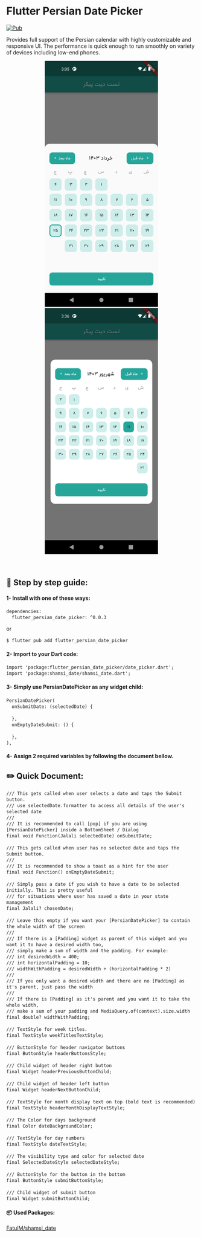 # Flutter Persian Date Picker

[![Pub](https://img.shields.io/pub/v/flutter_persian_date_picker?labelColor=%23BBE8E4&color=%2326A69A)](https://pub.dev/packages/flutter_persian_date_picker)

Provides full support of the Persian calendar with highly customizable and responsive UI. The
performance is quick enough to run smoothly on variety of devices including low-end phones.

<p align="center">
 <img src="https://raw.githubusercontent.com/arminyazdian/flutter-persian-date-picker/refs/heads/develop/screenshots/bottomsheet_screenshot.png" width="300" title="Bottom Sheet Screenshot"> <img src="https://raw.githubusercontent.com/arminyazdian/flutter-persian-date-picker/refs/heads/develop/screenshots/dialog_screenshot.png" width="300" title="Dialog Screenshot"></p><br>

## 📗 Step by step guide:

#### 1- Install with one of these ways:

```
dependencies:
  flutter_persian_date_picker: ^0.0.3
```

or

```
$ flutter pub add flutter_persian_date_picker
```

#### 2- Import to your Dart code:

```
import 'package:flutter_persian_date_picker/date_picker.dart';
import 'package:shamsi_date/shamsi_date.dart';
```

#### 3- Simply use PersianDatePicker as any widget child:

```
PersianDatePicker(
  onSubmitDate: (selectedDate) {
    
  },
  onEmptyDateSubmit: () {
    
  },
),
```

#### 4- Assign 2 required variables by following the document bellow.

## ✏️ Quick Document:

```
/// This gets called when user selects a date and taps the Submit button.
/// use selectedDate.formatter to access all details of the user's selected date
///
/// It is recommended to call [pop] if you are using [PersianDatePicker] inside a BottomSheet / Dialog
final void Function(Jalali selectedDate) onSubmitDate;

/// This gets called when user has no selected date and taps the Submit button.
///
/// It is recommended to show a toast as a hint for the user
final void Function() onEmptyDateSubmit;

/// Simply pass a date if you wish to have a date to be selected initially. This is pretty useful
/// for situations where user has saved a date in your state management
final Jalali? chosenDate;

/// Leave this empty if you want your [PersianDatePicker] to contain the whole width of the screen
///
/// If there is a [Padding] widget as parent of this widget and you want it to have a desired width too,
/// simply make a sum of width and the padding. For example:
/// int desiredWidth = 400;
/// int horizontalPadding = 10;
/// widthWithPadding = desiredWidth + (horizontalPadding * 2)
///
/// If you only want a desired width and there are no [Padding] as it's parent, just pass the width
///
/// If there is [Padding] as it's parent and you want it to take the whole width,
/// make a sum of your padding and MediaQuery.of(context).size.width
final double? widthWithPadding;

/// TextStyle for week titles.
final TextStyle weekTitlesTextStyle;

/// ButtonStyle for header navigator buttons
final ButtonStyle headerButtonsStyle;

/// Child widget of header right button
final Widget headerPreviousButtonChild;

/// Child widget of header left button
final Widget headerNextButtonChild;

/// TextStyle for month display text on top (bold text is recommended)
final TextStyle headerMonthDisplayTextStyle;

/// The Color for days background
final Color dateBackgroundColor;

/// TextStyle for day numbers
final TextStyle dateTextStyle;

/// The visibility type and color for selected date
final SelectedDateStyle selectedDateStyle;

/// ButtonStyle for the button in the bottom
final ButtonStyle submitButtonStyle;

/// Child widget of submit button
final Widget submitButtonChild;
```

#### 📦 Used Packages:

[FatulM/shamsi_date](https://github.com/FatulM/shamsi_date)
